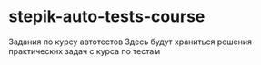 ﻿# stepik-auto-tests-course
Задания по курсу автотестов
Здесь будут храниться решения практических задач с курса по тестам